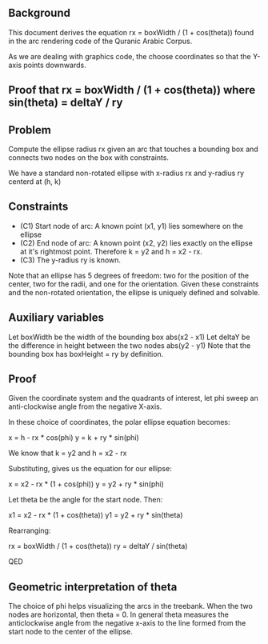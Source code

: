 ## Background

This document derives the equation rx = boxWidth / (1 + cos(theta)) found in the arc rendering code of the Quranic Arabic Corpus.

As we are dealing with graphics code, the choose coordinates so that the Y-axis points downwards.

## Proof that rx = boxWidth / (1 + cos(theta)) where sin(theta) = deltaY / ry

## Problem

Compute the ellipse radius rx given an arc that touches a bounding box and connects two nodes on the box with constraints.

We have a standard non-rotated ellipse with x-radius rx and y-radius ry centerd at (h, k)

## Constraints

* (C1) Start node of arc: A known point (x1, y1) lies somewhere on the ellipse
* (C2) End node of arc: A known point (x2, y2) lies exactly on the ellipse at it's rightmost point. Therefore k = y2 and h = x2 - rx.
* (C3) The y-radius ry is known.

Note that an ellipse has 5 degrees of freedom: two for the position of the center, two for the radii, and one for the orientation.
Given these constraints and the non-rotated orientation, the ellipse is uniquely defined and solvable.

## Auxiliary variables

Let boxWidth be the width of the bounding box abs(x2 - x1)
Let deltaY be the difference in height between the two nodes abs(y2 - y1)
Note that the bounding box has boxHeight = ry by definition.

## Proof

Given the coordinate system and the quadrants of interest, let phi sweep an anti-clockwise angle from the negative X-axis.

In these choice of coordinates, the polar ellipse equation becomes:

x = h - rx * cos(phi)
y = k + ry * sin(phi)

We know that k = y2 and h = x2 - rx

Substituting, gives us the equation for our ellipse:

x = x2 - rx * (1 + cos(phi))
y = y2 + ry * sin(phi)

Let theta be the angle for the start node. Then:

x1 = x2 - rx * (1 + cos(theta))
y1 = y2 + ry * sin(theta)

Rearranging:

rx = boxWidth / (1 + cos(theta))
ry = deltaY / sin(theta)

QED

## Geometric interpretation of theta

The choice of phi helps visualizing the arcs in the treebank. When the two nodes are horizontal, then theta = 0. In general theta measures the anticlockwise angle from the negative x-axis to the line formed from the start node to the center of the ellipse.